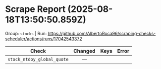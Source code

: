 # Scrape Report (2025-08-18T13:50:50.859Z)

Group: `stocks`  |  Run: https://github.com/AlbertoRoca96/scraping-checks-scheduler/actions/runs/17042543372

| Check | Changed | Keys | Error |
|---|:---:|:--|:--|
| `stock_ntdoy_global_quote` | — |  |  |
